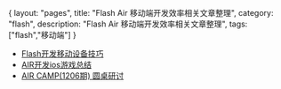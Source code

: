 {
layout: "pages",
title: "Flash Air 移动端开发效率相关文章整理",
category: "flash",
description: "Flash Air 移动端开发效率相关文章整理",
tags: ["flash","移动端"]
}

* [Flash开发移动设备技巧](http://jamesli.cn/blog/?p=847)
* [AIR开发ios游戏总结](http://bbs.9ria.com/thread-131882-1-1.html)
* [AIR CAMP(1206期) 圆桌研讨](http://www.todoair.com/air-camp-discuss-2012-06-10/)


